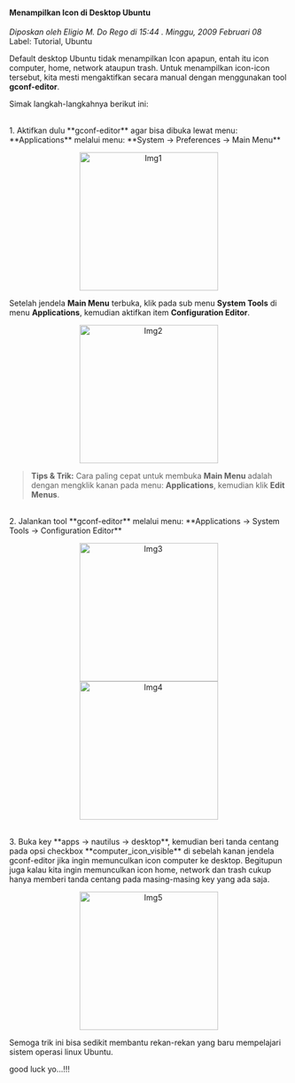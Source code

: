#### Menampilkan Icon di Desktop Ubuntu
_Diposkan oleh Eligio M. Do Rego di 15:44 . Minggu, 2009 Februari 08_
<br>
Label: Tutorial, Ubuntu

Default desktop Ubuntu tidak menampilkan Icon apapun, entah itu icon computer, home, network ataupun trash. Untuk menampilkan icon-icon tersebut, kita mesti mengaktifkan secara manual dengan menggunakan tool **gconf-editor**.

Simak langkah-langkahnya berikut ini:

<br>
1. Aktifkan dulu **gconf-editor** agar bisa dibuka lewat menu: **Applications** melalui menu: **System -> Preferences -> Main Menu**
<p align="center">
    <img src="./posts/2009-02-08-menampilkan-icon-di-desktop-ubuntu/snapshot+0.png" height="250px" alt="Img1">
</p> 

Setelah jendela **Main Menu** terbuka, klik pada sub menu **System Tools** di menu **Applications**, kemudian aktifkan item **Configuration Editor**.
<p align="center">
    <img src="./posts/2009-02-08-menampilkan-icon-di-desktop-ubuntu/snapshot+2.png" height="250px" alt="Img2">
</p> 


> **Tips & Trik:**
Cara paling cepat untuk membuka **Main Menu** adalah dengan mengklik kanan pada menu: **Applications**, kemudian klik **Edit Menus**.

<br>
2. Jalankan tool **gconf-editor** melalui menu: **Applications -> System Tools -> Configuration Editor**
<p align="center">
    <img src="./posts/2009-02-08-menampilkan-icon-di-desktop-ubuntu/snapshot+3.png" height="250px" alt="Img3">
    <br>
    <img src="./posts/2009-02-08-menampilkan-icon-di-desktop-ubuntu/snapshot+4.png" height="250px" alt="Img4">
</p> 


<br>
3. Buka key **apps -> nautilus -> desktop**, kemudian beri tanda centang pada opsi checkbox **computer_icon_visible** di sebelah kanan jendela gconf-editor jika ingin memunculkan icon computer ke desktop. Begitupun juga kalau kita ingin memunculkan icon home, network dan trash cukup hanya memberi tanda centang pada masing-masing key yang ada saja.
<p align="center">
    <img src="./posts/2009-02-08-menampilkan-icon-di-desktop-ubuntu/Gconf-editor.png" height="250px" alt="Img5">
</p> 

Semoga trik ini bisa sedikit membantu rekan-rekan yang baru mempelajari sistem operasi linux Ubuntu.

good luck yo...!!!